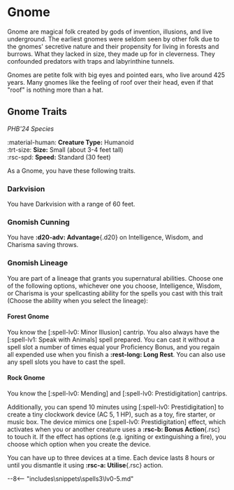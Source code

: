 # Gnome

Gnome are magical folk created by gods of invention, illusions, and live underground. The earliest gnomes were seldom seen by other folk due to the gnomes' secretive nature and their propensity for living in forests and burrows. What they lacked in size, they made up for in cleverness. They confounded predators with traps and labyrinthine tunnels. 

Gnomes are petite folk with big eyes and pointed ears, who live around 425 years. Many gnomes like the feeling of roof over their head, even if that "roof" is nothing more than a hat.

## Gnome Traits

*PHB'24 Species*

:material-human: **Creature Type:** Humanoid  
:trt-size: **Size:** Small (about 3-4 feet tall)  
:rsc-spd: **Speed:** Standard (30 feet)

As a Gnome, you have these following traits. 

### Darkvision

You have Darkvision with a range of 60 feet.

### Gnomish Cunning

You have **:d20-adv: Advantage**{.d20} on Intelligence, Wisdom, and Charisma saving throws.

### Gnomish Lineage

You are part of a lineage that grants you supernatural abilities. Choose one of the following options, whichever one you choose, Intelligence, Wisdom, or Charisma is your spellcasting ability for the spells you cast with this trait (Choose the ability when you select the lineage):

#### Forest Gnome

You know the [:spell-lv0: Minor Illusion] cantrip. You also always have the [:spell-lv1: Speak with Animals] spell prepared. You can cast it without a spell slot a number of times equal your Proficiency Bonus, and you regain all expended use when you finish a **:rest-long: Long Rest**. You can also use any spell slots you have to cast the spell.

#### Rock Gnome

You know the [:spell-lv0: Mending] and [:spell-lv0: Prestidigitation] cantrips. 

Additionally, you can spend 10 minutes using [:spell-lv0: Prestidigitation] to create a tiny clockwork device (AC 5, 1 HP), such as a toy, fire starter, or music box. The device mimics one [:spell-lv0: Prestidigitation] effect, which activates when you or another creature uses a **:rsc-b: Bonus Action**{.rsc} to touch it. If the effect has options (e.g. igniting or extinguishing a fire), you choose which option when you create the device.

You can have up to three devices at a time. Each device lasts 8 hours or until you dismantle it using **:rsc-a: Utilise**{.rsc} action.

--8<-- "includes\snippets\spells3\lv0-5.md"